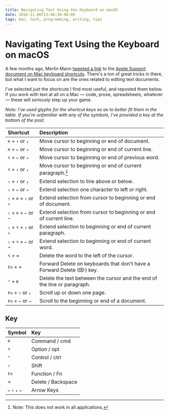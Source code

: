```yaml
---
title: Navigating Text Using the Keyboard on macOS
date: 2016-11-06T13:48:38-06:00
tags: mac, tech, programming, writing, tips
---
```


# Navigating Text Using the Keyboard on macOS

A few months ago, Merlin Mann [tweeted a link](https://twitter.com/hotdogsladies/status/760580445213831168) to the [Apple Support document on Mac keyboard shortcuts](https://support.apple.com/en-us/HT201236). There's a ton of great tricks in there, but what I want to focus on are the ones related to editing text documents.

I've selected just the shortcuts I find most useful, and reposted them below. If you work with text at all on a Mac — code, prose, spreadsheets, whatever — these will *seriously* step up your game.

*Note: I've used glyphs for the shortcut keys so as to better fit them in the table. If you're unfamiliar with any of the symbols, I've provided a key at the bottom of the post.*

| Shortcut           | Description                                                                                                       |
| :----------------- | :---------------------------------------------------------------------------------------------------------------- |
| <kbd>⌘</kbd> + <kbd>↑</kbd> or <kbd>↓</kbd>                | Move cursor to beginning or end of document.                             |
| <kbd>⌘</kbd> + <kbd>←</kbd> or <kbd>→</kbd>                | Move cursor to beginning or end of current line.                         |
| <kbd>⌥</kbd> + <kbd>←</kbd> or <kbd>→</kbd>                | Move cursor to beginning or end of previous word.                        |
| <kbd>⌥</kbd> + <kbd>↑</kbd> or <kbd>↓</kbd>                | Move cursor to beginning or end of current paragraph.[^1]                |
| <kbd>⇧</kbd> + <kbd>↑</kbd> or <kbd>↓</kbd>                | Extend selection to line above or below.                                 |
| <kbd>⇧</kbd> + <kbd>←</kbd> or <kbd>→</kbd>                | Extend selection one character to left or right.                         |
| <kbd>⇧</kbd> + <kbd>⌘</kbd> + <kbd>↑</kbd> or <kbd>↓</kbd> | Extend selection from cursor to beginning or end of document.            |
| <kbd>⇧</kbd> + <kbd>⌘</kbd> + <kbd>←</kbd> or <kbd>→</kbd> | Extend selection from cursor to beginning or end of current line.        |
| <kbd>⇧</kbd> + <kbd>⌥</kbd> + <kbd>↑</kbd> or <kbd>↓</kbd> | Extend selection to beginning or end of current paragraph.               |
| <kbd>⇧</kbd> + <kbd>⌥</kbd> + <kbd>←</kbd> or <kbd>→</kbd> | Extend selection to beginning or end of current word.                    |
| <kbd>⌥</kbd> + <kbd>⌫</kbd>                               | Delete the word to the left of the cursor.                               |
| <kbd>Fn</kbd> + <kbd>⌫</kbd>                               | Forward Delete on keyboards that don't have a Forward Delete (⌦) key.   |
| <kbd>⌃</kbd> + <kbd>K</kbd>                                 | Delete the text between the cursor and the end of the line or paragraph. |
| <kbd>Fn</kbd> + <kbd>↑</kbd> or <kbd>↓</kbd>                | Scroll up or down one page.                                              |
| <kbd>Fn</kbd> + <kbd>←</kbd> or <kbd>→</kbd>                | Scroll to the beginning or end of a document.                            |

[^1]: Note: This does not work in all applications.

## Key

| Symbol    | Key                                                          |
| :-------- | :----------------------------------------------------------- |
| <kbd>⌘</kbd>                                       | Command / cmd      |
| <kbd>⌥</kbd>                                       | Option / opt       |
| <kbd>⌃</kbd>                                       | Control / ctrl     |
| <kbd>⇧</kbd>                                       | Shift              |
| <kbd>Fn</kbd>                                       | Function / Fn      |
| <kbd>⌫</kbd>                                       | Delete / Backspace |
| <kbd>←</kbd> <kbd>↑</kbd> <kbd>↓</kbd> <kbd>→</kbd> | Arrow Keys         |

